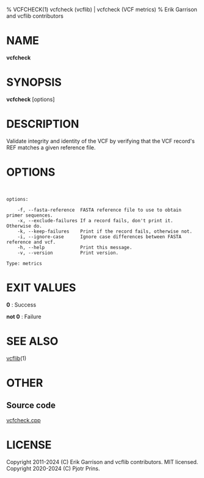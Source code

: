 % VCFCHECK(1) vcfcheck (vcflib) | vcfcheck (VCF metrics)
% Erik Garrison and vcflib contributors

# NAME

**vcfcheck**

# SYNOPSIS

**vcfcheck** [options] <vcf file>

# DESCRIPTION

Validate integrity and identity of the VCF by verifying that the VCF record's REF matches a given reference file.



# OPTIONS

```


options:

    -f, --fasta-reference  FASTA reference file to use to obtain primer sequences.
    -x, --exclude-failures If a record fails, don't print it.  Otherwise do.
    -k, --keep-failures    Print if the record fails, otherwise not.
    -i, --ignore-case      Ignore case differences between FASTA reference and vcf.
    -h, --help             Print this message.
    -v, --version          Print version.

Type: metrics

```





# EXIT VALUES

**0**
: Success

**not 0**
: Failure

# SEE ALSO



[vcflib](./vcflib.md)(1)



# OTHER

## Source code

[vcfcheck.cpp](https://github.com/vcflib/vcflib/blob/master/src/vcfcheck.cpp)

# LICENSE

Copyright 2011-2024 (C) Erik Garrison and vcflib contributors. MIT licensed.
Copyright 2020-2024 (C) Pjotr Prins.

<!--
  Created with ./scripts/bin2md.rb scripts/bin2md-template.erb
-->
